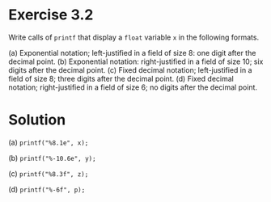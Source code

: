 # Exercise 3.2

Write calls of `printf` that display a `float` variable `x` in the following formats.

(a) Exponential notation; left-justified in a field of size 8: one digit after the decimal point.
(b) Exponential notation: right-justified in a field of size 10; six digits after the decimal point.
(c) Fixed decimal notation; left-justified in a field of size 8; three digits after the decimal point.
(d) Fixed decimal notation; right-justified in a field of size 6; no digits after the decimal point.

# Solution

(a) `printf("%8.1e", x);`

(b) `printf("%-10.6e", y);`

(c) `printf("%8.3f", z);`

(d) `printf("%-6f", p);`
